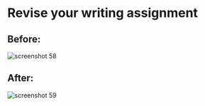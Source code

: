 # Revise your writing assignment

## Before:
![screenshot 58](https://user-images.githubusercontent.com/43195349/49257612-cbbae280-f400-11e8-89bf-fe026445fe45.png)

## After:

![screenshot 59](https://user-images.githubusercontent.com/43195349/49257721-1d636d00-f401-11e8-97d8-7362029ecf1d.png)
